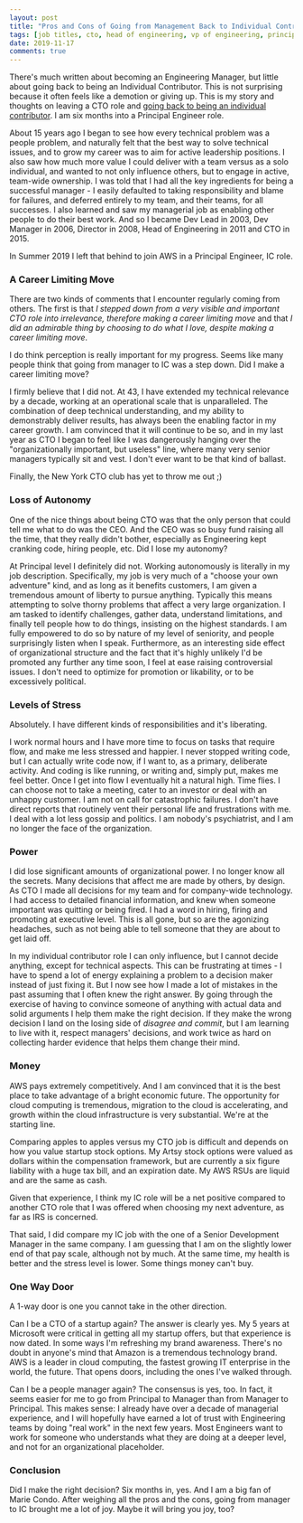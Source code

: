 ```yaml
---
layout: post
title: "Pros and Cons of Going from Management Back to Individual Contributor"
tags: [job titles, cto, head of engineering, vp of engineering, principal engineer, individual contributor]
date: 2019-11-17
comments: true
---
```

There's much written about becoming an Engineering Manager, but little about going back to being an Individual Contributor. This is not surprising because it often feels like a demotion or giving up. This is my story and thoughts on leaving a CTO role and [going back to being an individual contributor](/2019/05/20/day-one-at-amazon-aws-principal-engineer-interviewing.html). I am six months into a Principal Engineer role.

About 15 years ago I began to see how every technical problem was a people problem, and naturally felt that the best way to solve technical issues, and to grow my career was to aim for active leadership positions. I also saw how much more value I could deliver with a team versus as a solo individual, and wanted to not only influence others, but to engage in active, team-wide ownership. I was told that I had all the key ingredients for being a successful manager - I easily defaulted to taking responsibility and blame for failures, and deferred entirely to my team, and their teams, for all successes. I also learned and saw my managerial job as enabling other people to do their best work. And so I became Dev Lead in 2003, Dev Manager in 2006, Director in 2008, Head of Engineering in 2011 and CTO in 2015.

In Summer 2019 I left that behind to join AWS in a Principal Engineer, IC role.

### A Career Limiting Move

There are two kinds of comments that I encounter regularly coming from others. The first is that _I stepped down from a very visible and important CTO role into irrelevance, therefore making a career limiting move_ and that _I did an admirable thing by choosing to do what I love, despite making a career limiting move_.

I do think perception is really important for my progress. Seems like many people think that going from manager to IC was a step down. Did I make a career limiting move?

I firmly believe that I did not. At 43, I have extended my technical relevance by a decade, working at an operational scale that is unparalleled. The combination of deep technical understanding, and my ability to demonstrably deliver results, has always been the enabling factor in my career growth. I am convinced that it will continue to be so, and in my last year as CTO I began to feel like I was dangerously hanging over the "organizationally important, but useless" line, where many very senior managers typically sit and vest. I don't ever want to be that kind of ballast.

Finally, the New York CTO club has yet to throw me out ;)

### Loss of Autonomy

One of the nice things about being CTO was that the only person that could tell me what to do was the CEO. And the CEO was so busy fund raising all the time, that they really didn't bother, especially as Engineering kept cranking code, hiring people, etc. Did I lose my autonomy?

At Principal level I definitely did not. Working autonomously is literally in my job description. Specifically, my job is very much of a "choose your own adventure" kind, and as long as it benefits customers, I am given a tremendous amount of liberty to pursue anything. Typically this means attempting to solve thorny problems that affect a very large organization. I am tasked to identify challenges, gather data, understand limitations, and finally tell people how to do things, insisting on the highest standards. I am fully empowered to do so by nature of my level of seniority, and people surprisingly listen when I speak. Furthermore, as an interesting side effect of organizational structure and the fact that it's highly unlikely I'd be promoted any further any time soon, I feel at ease raising controversial issues. I don't need to optimize for promotion or likability, or to be excessively political.

### Levels of Stress

Absolutely. I have different kinds of responsibilities and it's liberating.

I work normal hours and I have more time to focus on tasks that require flow, and make me less stressed and happier. I never stopped writing code, but I can actually write code now, if I want to, as a primary, deliberate activity. And coding is like running, or writing and, simply put, makes me feel better. Once I get into flow I eventually hit a natural high. Time flies. I can choose not to take a meeting, cater to an investor or deal with an unhappy customer. I am not on call for catastrophic failures. I don't have direct reports that routinely vent their personal life and frustrations with me. I deal with a lot less gossip and politics. I am nobody's psychiatrist, and I am no longer the face of the organization.

### Power

I did lose significant amounts of organizational power. I no longer know all the secrets. Many decisions that affect me are made by others, by design. As CTO I made all decisions for my team and for company-wide technology. I had access to detailed financial information, and knew when someone important was quitting or being fired. I had a word in hiring, firing and promoting at executive level. This is all gone, but so are the agonizing headaches, such as not being able to tell someone that they are about to get laid off.

In my individual contributor role I can only influence, but I cannot decide anything, except for technical aspects. This can be frustrating at times - I have to spend a lot of energy explaining a problem to a decision maker instead of just fixing it. But I now see how I made a lot of mistakes in the past assuming that I often knew the right answer. By going through the exercise of having to convince someone of anything with actual data and solid arguments I help them make the right decision. If they make the wrong decision I land on the losing side of _disagree and commit_, but I am learning to live with it, respect managers' decisions, and work twice as hard on collecting harder evidence that helps them change their mind.

### Money

AWS pays extremely competitively. And I am convinced that it is the best place to take advantage of a bright economic future. The opportunity for cloud computing is tremendous, migration to the cloud is accelerating, and growth within the cloud infrastructure is very substantial. We're at the starting line.

Comparing apples to apples versus my CTO job is difficult and depends on how you value startup stock options. My Artsy stock options were valued as dollars within the compensation framework, but are currently a six figure liability with a huge tax bill, and an expiration date. My AWS RSUs are liquid and are the same as cash.

Given that experience, I think my IC role will be a net positive compared to another CTO role that I was offered when choosing my next adventure, as far as IRS is concerned.

That said, I did compare my IC job with the one of a Senior Development Manager in the same company. I am guessing that I am on the slightly lower end of that pay scale, although not by much. At the same time, my health is better and the stress level is lower. Some things money can't buy.

### One Way Door

A 1-way door is one you cannot take in the other direction.

Can I be a CTO of a startup again? The answer is clearly yes. My 5 years at Microsoft were critical in getting all my startup offers, but that experience is now dated. In some ways I'm refreshing my brand awareness. There's no doubt in anyone's mind that Amazon is a tremendous technology brand. AWS is a leader in cloud computing, the fastest growing IT enterprise in the world, the future. That opens doors, including the ones I've walked through.

Can I be a people manager again? The consensus is yes, too. In fact, it seems easier for me to go from Principal to Manager than from Manager to Principal. This makes sense: I already have over a decade of managerial experience, and I will hopefully have earned a lot of trust with Engineering teams by doing "real work" in the next few years. Most Engineers want to work for someone who understands what they are doing at a deeper level, and not for an organizational placeholder.

### Conclusion

Did I make the right decision? Six months in, yes. And I am a big fan of Marie Condo. After weighing all the pros and the cons, going from manager to IC brought me a lot of joy. Maybe it will bring you joy, too?





